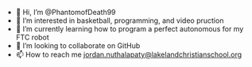 - 👋 Hi, I’m @PhantomofDeath99
- 👀 I’m interested in basketball, programming, and video pruction
- 🌱 I’m currently learning how to program a perfect autonomous for my FTC robot
- 💞️ I’m looking to collaborate on GitHub
- 📫 How to reach me jordan.nuthalapaty@lakelandchristianschool.org

<!---
PhantomofDeath99/PhantomofDeath99 is a ✨ special ✨ repository because its `README.md` (this file) appears on your GitHub profile.
You can click the Preview link to take a look at your changes.
--->
